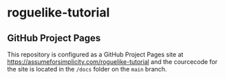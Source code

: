 # roguelike-tutorial

## GitHub Project Pages
This repository is configured as a GitHub Project Pages site at https://assumeforsimplicity.com/roguelike-tutorial and the courcecode for the site is located in the ```/docs``` folder on the ```main``` branch. 
